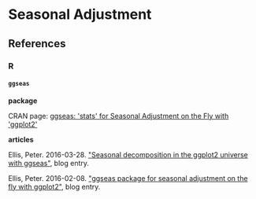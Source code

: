 # Seasonal Adjustment

## References

### R

#### `ggseas`

**package**

CRAN page: [ggseas: 'stats' for Seasonal Adjustment on the Fly with 'ggplot2'](https://cran.r-project.org/web/packages/ggseas/index.html)

**articles**

Ellis, Peter. 2016-03-28. ["Seasonal decomposition in the ggplot2 universe with ggseas"](http://ellisp.github.io/blog/2016/03/28/ggseas-update/), blog entry.

Ellis, Peter. 2016-02-08. ["ggseas package for seasonal adjustment on the fly with ggplot2"](http://ellisp.github.io/blog/2016/02/08/ggseas/), blog entry.

